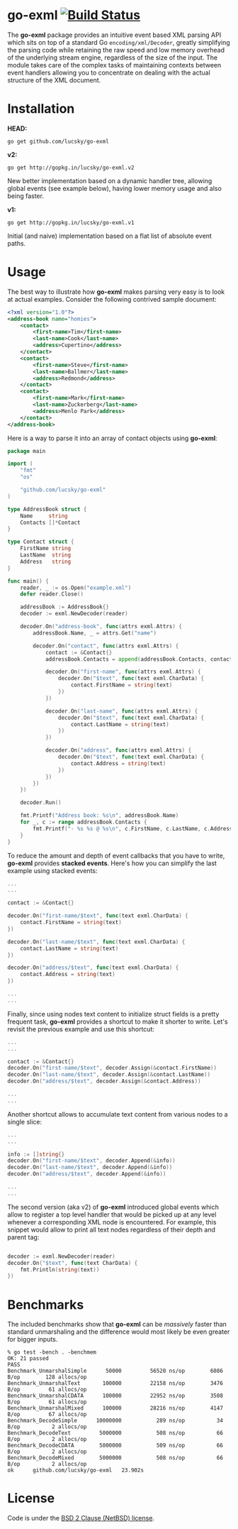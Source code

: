 # go-exml [![Build Status](https://drone.io/github.com/lucsky/go-exml/status.png)](https://drone.io/github.com/lucsky/go-exml/latest)

The **go-exml** package provides an intuitive event based XML parsing API which sits on top of a standard Go ```encoding/xml/Decoder```, greatly simplifying the parsing code while retaining the raw speed and low memory overhead of the underlying stream engine, regardless of the size of the input. The module takes care of the complex tasks of maintaining contexts between event handlers allowing you to concentrate on dealing with the actual structure of the XML document.

# Installation

**HEAD:**

```go get github.com/lucsky/go-exml```

**v2:**

```go get http://gopkg.in/lucsky/go-exml.v2```

New better implementation based on a dynamic handler tree, allowing global events (see example below), having lower memory usage and also being faster.

**v1:**

```go get http://gopkg.in/lucsky/go-exml.v1```

Initial (and naive) implementation based on a flat list of absolute event paths.

# Usage

The best way to illustrate how **go-exml** makes parsing very easy is to look at actual examples. Consider the following contrived sample document:

```xml
<?xml version="1.0"?>
<address-book name="homies">
    <contact>
        <first-name>Tim</first-name>
        <last-name>Cook</last-name>
        <address>Cupertino</address>
    </contact>
    <contact>
        <first-name>Steve</first-name>
        <last-name>Ballmer</last-name>
        <address>Redmond</address>
    </contact>
    <contact>
        <first-name>Mark</first-name>
        <last-name>Zuckerberg</last-name>
        <address>Menlo Park</address>
    </contact>
</address-book>
```

Here is a way to parse it into an array of contact objects using **go-exml**:

```go
package main

import (
    "fmt"
    "os"

    "github.com/lucsky/go-exml"
)

type AddressBook struct {
    Name     string
    Contacts []*Contact
}

type Contact struct {
    FirstName string
    LastName  string
    Address   string
}

func main() {
    reader, _ := os.Open("example.xml")
    defer reader.Close()

    addressBook := AddressBook{}
    decoder := exml.NewDecoder(reader)

    decoder.On("address-book", func(attrs exml.Attrs) {
        addressBook.Name, _ = attrs.Get("name")

        decoder.On("contact", func(attrs exml.Attrs) {
            contact := &Contact{}
            addressBook.Contacts = append(addressBook.Contacts, contact)

            decoder.On("first-name", func(attrs exml.Attrs) {
                decoder.On("$text", func(text exml.CharData) {
                    contact.FirstName = string(text)
                })
            })

            decoder.On("last-name", func(attrs exml.Attrs) {
                decoder.On("$text", func(text exml.CharData) {
                    contact.LastName = string(text)
                })
            })

            decoder.On("address", func(attrs exml.Attrs) {
                decoder.On("$text", func(text exml.CharData) {
                    contact.Address = string(text)
                })
            })
        })
    })

    decoder.Run()

    fmt.Printf("Address book: %s\n", addressBook.Name)
    for _, c := range addressBook.Contacts {
        fmt.Printf("- %s %s @ %s\n", c.FirstName, c.LastName, c.Address)
    }
}
```

To reduce the amount and depth of event callbacks that you have to write, **go-exml** provides **stacked events**. Here's how you can simplify the last example using stacked events:

```go
...
...

contact := &Contact{}

decoder.On("first-name/$text", func(text exml.CharData) {
    contact.FirstName = string(text)
})

decoder.On("last-name/$text", func(text exml.CharData) {
    contact.LastName = string(text)
})

decoder.On("address/$text", func(text exml.CharData) {
    contact.Address = string(text)
})

...
...
```

Finally, since using nodes text content to initialize struct fields is a pretty frequent task, **go-exml** provides a shortcut to make it shorter to write. Let's revisit the previous example and use this shortcut:

```go
...
...

contact := &Contact{}
decoder.On("first-name/$text", decoder.Assign(&contact.FirstName))
decoder.On("last-name/$text", decoder.Assign(&contact.LastName))
decoder.On("address/$text", decoder.Assign(&contact.Address))

...
...
```

Another shortcut allows to accumulate text content from various nodes to a single slice:

```go
...
...

info := []string{}
decoder.On("first-name/$text", decoder.Append(&info))
decoder.On("last-name/$text", decoder.Append(&info))
decoder.On("address/$text", decoder.Append(&info))

...
...
```

The second version (aka v2) of **go-exml** introduced global events which allow to register a top level handler that would be picked up at any level whenever a corresponding XML node is encountered. For example, this snippet would allow to print all text nodes regardless of their depth and parent tag:

```go

decoder := exml.NewDecoder(reader)
decoder.On("$text", func(text CharData) {
    fmt.Println(string(text))
})

```

# Benchmarks

The included benchmarks show that **go-exml** can be *massively* faster than standard unmarshaling and the difference would most likely be even greater for bigger inputs.

```shell
% go test -bench . -benchmem
OK: 21 passed
PASS
Benchmark_UnmarshalSimple      50000         56520 ns/op        6086 B/op        128 allocs/op
Benchmark_UnmarshalText       100000         22158 ns/op        3476 B/op         61 allocs/op
Benchmark_UnmarshalCDATA      100000         22952 ns/op        3508 B/op         61 allocs/op
Benchmark_UnmarshalMixed      100000         28216 ns/op        4147 B/op         67 allocs/op
Benchmark_DecodeSimple      10000000           289 ns/op          34 B/op          2 allocs/op
Benchmark_DecodeText         5000000           508 ns/op          66 B/op          2 allocs/op
Benchmark_DecodeCDATA        5000000           509 ns/op          66 B/op          2 allocs/op
Benchmark_DecodeMixed        5000000           508 ns/op          66 B/op          2 allocs/op
ok      github.com/lucsky/go-exml   23.902s
```

# License

Code is under the [BSD 2 Clause (NetBSD) license][license].

[license]:https://github.com/lucsky/go-exml/tree/master/LICENSE
